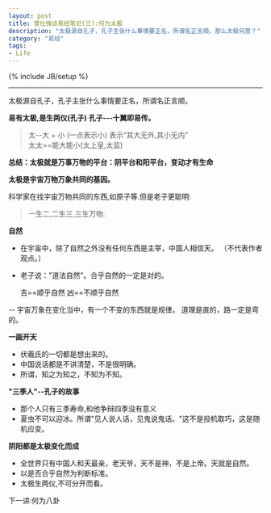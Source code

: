 ```yaml
---
layout: post
title: 曾仕强谈易经笔记(三):何为太极
description: "太极源自孔子，孔子主张什么事情要正名，所谓名正言顺。那么太极何意？"
category: "易经"
tags:
- Life
---
```

{% include JB/setup %}

----------------

太极源自孔子，孔子主张什么事情要正名，所谓名正言顺。

**易有太极,是生两仪(孔子)** __孔子---十翼即易传。__

> 太--大 + 小 (一点表示小) 表示“其大无外,其小无内”  
> 太太==能大能小(太上皇,太监)

**总结：太极就是万事万物的平台：阴平台和阳平台，变动才有生命**


**太极是宇宙万物万象共同的基因。**



科学家在找宇宙万物共同的东西,如原子等.但是老子更聪明:

> 一生二,二生三,三生万物.

**自然**

- 在宇宙中，除了自然之外没有任何东西是主宰，中国人相信天。  （不代表作者观点。）
- 老子说："道法自然"。合乎自然的一定是对的。

	吉==顺乎自然	
	凶==不顺乎自然

-- 宇宙万象在变化当中，有一个不变的东西就是规律。 道理是直的，路一定是弯的。

**一画开天**


- 伏羲氏的一切都是想出来的。
- 中国说话都是不讲清楚，不是很明确。
- 所谓，知之为知之，不知为不知。



**"三季人"--孔子的故事**

- 那个人只有三季寿命,和他争辩四季没有意义
- 夏虫不可以迎冰。所谓"见人说人话，见鬼说鬼话。"这不是投机取巧，这是随机应变。

**阴阳都是太极变化而成**

- 全世界只有中国人和天最亲，老天爷，天不是神，不是上帝。天就是自然。  
- 以是否合乎自然为判断标准。  
- 太极生两仪,不可分开而看。



下一讲:何为八卦

